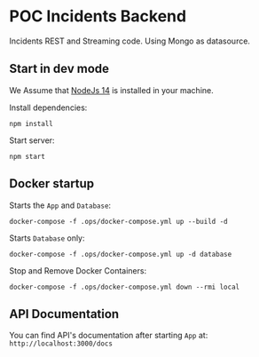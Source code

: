 # POC Incidents Backend

Incidents REST and Streaming code. Using Mongo as datasource.

## Start in dev mode

We Assume that [NodeJs 14](https://nodejs.org) is installed in your machine.

Install dependencies:

```
npm install
```

Start server:

```
npm start
```

## Docker startup

Starts the `App` and `Database`:

```
docker-compose -f .ops/docker-compose.yml up --build -d
```

Starts `Database` only:

```
docker-compose -f .ops/docker-compose.yml up -d database
```

Stop and Remove Docker Containers:

```
docker-compose -f .ops/docker-compose.yml down --rmi local
```

## API Documentation

You can find API's documentation after starting `App` at: ``http://localhost:3000/docs``
